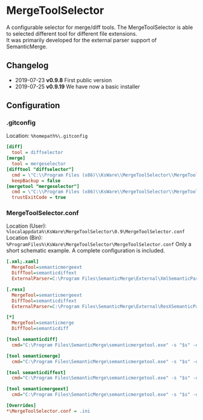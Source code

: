 # MergeToolSelector
A configurable selector for merge/diff tools. 
The MergeToolSelector is able to selected different tool for different file extensions.  
It was primarily developed for the external parser support of SemanticMerge.

## Changelog
- 2019-07-23 **v0.9.8** First public version
- 2019-07-25 **v0.9.19** We have now a basic installer 

## Configuration
### .gitconfig
Location: `%homepath%\.gitconfig`
```ini
[diff]
  tool = diffselector
[merge]
  tool = mergeselector
[difftool "diffselector"]
  cmd = \"C:\\Program Files (x86)\\KsWare\\MergeToolSelector\\MergeToolSelector.exe\" -tool diff -s \"$LOCAL\" -d \"$REMOTE\"
  keepBackup = false
[mergetool "mergeselector"]
  cmd = \"C:\\Program Files (x86)\\KsWare\\MergeToolSelector\\MergeToolSelector.exe\" -tool merge -s \"$REMOTE\" -d \"$LOCAL\" -b \"$BASE\" -r \"$MERGED\"
  trustExitCode = true
```
### MergeToolSelector.conf
Location (User): `%localappdata%\KsWare\MergeToolSelector\0.9\MergeToolSelector.conf`
Location (Bin): `%ProgramFiles%\KsWare\MergeToolSelector\MergeToolSelector.conf`
Only a short schematic example. A complete configuration is included.
```ini
[.xml;.xaml]
  MergeTool=semanticmergeext
  DiffTool=semanticdiffext
  ExternalParser=C:\Program Files\SemanticMerge\External\XmlSemanticParser.exe

[.resx]
  MergeTool=semanticmergeext
  DiffTool=semanticdiffext
  ExternalParser=C:\Program Files\SemanticMerge\External\ResXSemanticParser.exe

[*]
  MergeTool=semanticmerge
  DiffTool=semanticdiff

[tool semanticdiff]
  cmd="C:\Program Files\SemanticMerge\semanticmergetool.exe" -s "$s" -d "$d"

[tool semanticmerge]
  cmd="C:\Program Files\SemanticMerge\semanticmergetool.exe" -s "$s" -d "$d" -b "$b" -r "$r"

[tool semanticdiffext]
  cmd="C:\Program Files\SemanticMerge\semanticmergetool.exe" -s "$s" -d "$d" -ep "$EXTERNALPARSER"

[tool semanticmergeext]
  cmd="C:\Program Files\SemanticMerge\semanticmergetool.exe" -s "$s" -d "$d" -b "$b" -r "$r" -ep "$EXTERNALPARSER"

[Overrides]
*\MergeToolSelector.conf = .ini
```
